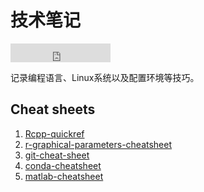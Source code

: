 # 技术笔记

<iframe src="https://ghbtns.com/github-btn.html?user=szcf-weiya&repo=techNotes&type=star&count=true&size=large" frameborder="0" scrolling="0" width="160px" height="30px"></iframe>

记录编程语言、Linux系统以及配置环境等技巧。


## Cheat sheets

1. [Rcpp-quickref](R/Rcpp-quickref.pdf)
2. [r-graphical-parameters-cheatsheet](R/r-graphical-parameters-cheatsheet.pdf)
3. [git-cheat-sheet](Git/git-cheat-sheet-education.pdf)
4. [conda-cheatsheet](python/conda-cheatsheet.pdf)
5. [matlab-cheatsheet](Matlab/matlab-cheatsheet.pdf)
